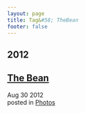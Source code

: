 ```yaml
---
layout: page
title: Tag&#58; TheBean
footer: false
---
```


<div id="blog-archives" class="category">
<h2>2012</h2>

<article>
<h1><a href="/2012/08/30/the-bean/index.html">The Bean</a></h1>
<time datetime="2012-08-30T00:00:00-06:00" pubdate><span class='month'>Aug</span> <span class='day'>30</span> <span class='year'>2012</span></time>
<footer>
<span class="categories">posted in 
<a href='/categories/photos/'>Photos</a></span>
</footer>
</article>
</div>
